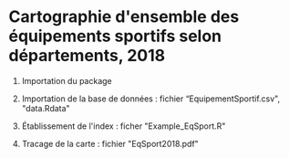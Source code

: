 # Cartographie d'ensemble des équipements sportifs selon départements, 2018
1. Importation du package

2. Importation de la base de données : fichier “EquipementSportif.csv", "data.Rdata"

3. Établissement de l'index : ficher "Example_EqSport.R"

4. Tracage de la carte : fichier "EqSport2018.pdf"

